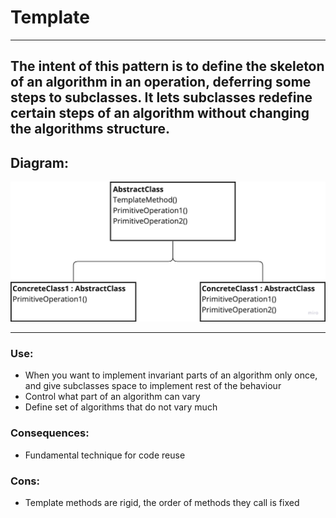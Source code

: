 # Template 

---
## The intent of this pattern is to define the skeleton of an algorithm in an operation, deferring some steps to subclasses. It lets subclasses redefine certain steps of an algorithm without changing the algorithms structure.

## Diagram:
![img.png](img.png)

---
### Use:
- When you want to implement invariant parts of an algorithm only once, and give subclasses space to implement rest of the behaviour
- Control what part of an algorithm can vary
- Define set of algorithms that do not vary much

### Consequences:
- Fundamental technique for code reuse

### Cons:
- Template methods are rigid, the order of methods they call is fixed